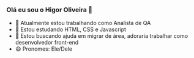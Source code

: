 ### Olá eu sou o Higor Oliveira 👋

- 🔭 Atualmente estou trabalhando como Analista de QA
- 🌱 Estou estudando HTML, CSS e Javascript
- 🤔 Estou buscando ajuda em migrar de área, adoraria trabalhar como desenvolvedor front-end
- 😄 Pronomes: Ele/Dele

